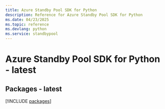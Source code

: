```yaml
---
title: Azure Standby Pool SDK for Python
description: Reference for Azure Standby Pool SDK for Python
ms.date: 04/23/2025
ms.topic: reference
ms.devlang: python
ms.service: standbypool
---
```

# Azure Standby Pool SDK for Python - latest
## Packages - latest
[!INCLUDE [packages](standby-pool-index.md)]